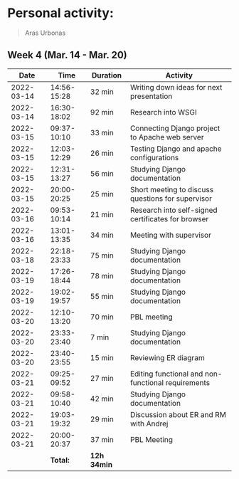 # Personal activity:
> Aras Urbonas

## Week 4 (Mar. 14 - Mar. 20)

| **Date**  | **Time**      | **Duration**  | **Activity** |
| --------  | ------------- | ------------  | ------------ |
| 2022-03-14 | 14:56-15:28 | 32 min | Writing down ideas for next presentation |
| 2022-03-14 | 16:30-18:02 | 92 min | Research into WSGI |
| 2022-03-15 | 09:37-10:10 | 33 min | Connecting Django project to Apache web server |
| 2022-03-15 | 12:03-12:29 | 26 min | Testing Django and apache configurations |
| 2022-03-15 | 12:31-13:27 | 56 min | Studying Django documentation |
| 2022-03-15 | 20:00-20:25 | 25 min | Short meeting to discuss questions for supervisor |
| 2022-03-16 | 09:53-10:14 | 21 min | Research into self-signed certificates for browser |
| 2022-03-16 | 13:01-13:35 | 34 min | Meeting with supervisor |
| 2022-03-18 | 22:18-23:33 | 75 min | Studying Django documentation |
| 2022-03-19 | 17:26-18:44 | 78 min | Studying Django documentation |
| 2022-03-19 | 19:02-19:57 | 55 min | Studying Django documentation |
| 2022-03-20 | 12:10-13:20 | 70 min | PBL meeting |
| 2022-03-20 | 23:33-23:40 | 7 min | Studying Django documentation |
| 2022-03-20 | 23:40-23:55 | 15 min | Reviewing ER diagram |
| 2022-03-21 | 09:25-09:52 | 27 min | Editing functional and non-functional requirements |
| 2022-03-21 | 09:58-10:40 | 42 min | Studying Django documentation |
| 2022-03-21 | 19:03-19:32 | 29 min | Discussion about ER and RM with Andrej |
| 2022-03-21 | 20:00-20:37 | 37 min | PBL Meeting |
|  | **Total:** | **12h 34min** | |